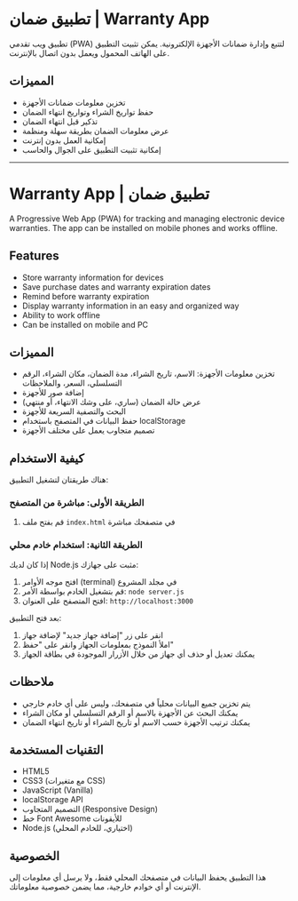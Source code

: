 # تطبيق ضمان | Warranty App

تطبيق ويب تقدمي (PWA) لتتبع وإدارة ضمانات الأجهزة الإلكترونية. يمكن تثبيت التطبيق على الهاتف المحمول ويعمل بدون اتصال بالإنترنت.

## المميزات

- تخزين معلومات ضمانات الأجهزة
- حفظ تواريخ الشراء وتواريخ انتهاء الضمان
- تذكير قبل انتهاء الضمان
- عرض معلومات الضمان بطريقة سهلة ومنظمة
- إمكانية العمل بدون إنترنت
- إمكانية تثبيت التطبيق على الجوال والحاسب

---

# Warranty App | تطبيق ضمان

A Progressive Web App (PWA) for tracking and managing electronic device warranties. The app can be installed on mobile phones and works offline.

## Features

- Store warranty information for devices
- Save purchase dates and warranty expiration dates
- Remind before warranty expiration
- Display warranty information in an easy and organized way
- Ability to work offline
- Can be installed on mobile and PC

## المميزات

- تخزين معلومات الأجهزة: الاسم، تاريخ الشراء، مدة الضمان، مكان الشراء، الرقم التسلسلي، السعر، والملاحظات
- إضافة صور للأجهزة
- عرض حالة الضمان (ساري، على وشك الانتهاء، أو منتهي)
- البحث والتصفية السريعة للأجهزة
- حفظ البيانات في المتصفح باستخدام localStorage
- تصميم متجاوب يعمل على مختلف الأجهزة

## كيفية الاستخدام

هناك طريقتان لتشغيل التطبيق:

### الطريقة الأولى: مباشرة من المتصفح
1. قم بفتح ملف `index.html` في متصفحك مباشرة

### الطريقة الثانية: استخدام خادم محلي
إذا كان لديك Node.js مثبت على جهازك:
1. افتح موجه الأوامر (terminal) في مجلد المشروع
2. قم بتشغيل الخادم بواسطة الأمر: `node server.js`
3. افتح المتصفح على العنوان: `http://localhost:3000`

بعد فتح التطبيق:
1. انقر على زر "إضافة جهاز جديد" لإضافة جهاز
2. املأ النموذج بمعلومات الجهاز وانقر على "حفظ"
3. يمكنك تعديل أو حذف أي جهاز من خلال الأزرار الموجودة في بطاقة الجهاز

## ملاحظات

- يتم تخزين جميع البيانات محلياً في متصفحك، وليس على أي خادم خارجي
- يمكنك البحث عن الأجهزة بالاسم أو الرقم التسلسلي أو مكان الشراء
- يمكنك ترتيب الأجهزة حسب الاسم أو تاريخ الشراء أو تاريخ انتهاء الضمان

## التقنيات المستخدمة

- HTML5
- CSS3 (مع متغيرات CSS)
- JavaScript (Vanilla)
- localStorage API
- التصميم المتجاوب (Responsive Design)
- خط Font Awesome للأيقونات
- Node.js (اختياري، للخادم المحلي)

## الخصوصية

هذا التطبيق يحفظ البيانات في متصفحك المحلي فقط، ولا يرسل أي معلومات إلى الإنترنت أو أي خوادم خارجية، مما يضمن خصوصية معلوماتك. 